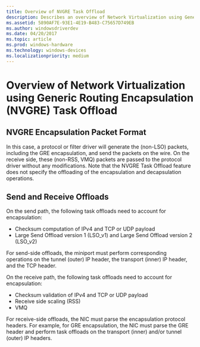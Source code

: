 ```yaml
---
title: Overview of NVGRE Task Offload
description: Describes an overview of Network Virtualization using Generic Routing Encapsulation (NVGRE) Task Offload
ms.assetid: 5890AF7E-93E1-4E19-B483-C75657D749EB
ms.author: windowsdriverdev
ms.date: 04/20/2017
ms.topic: article
ms.prod: windows-hardware
ms.technology: windows-devices
ms.localizationpriority: medium
---
```


# Overview of Network Virtualization using Generic Routing Encapsulation (NVGRE) Task Offload


## NVGRE Encapsulation Packet Format

In this case, a protocol or filter driver will generate the (non-LSO) packets, including the GRE encapsulation, and send the packets on the wire. On the receive side, these (non-RSS, VMQ) packets are passed to the protocol driver without any modifications. Note that the NVGRE Task Offload feature does not specify the offloading of the encapsulation and decapsulation operations.

## Send and Receive Offloads

On the send path, the following task offloads need to account for encapsulation:

-   Checksum computation of IPv4 and TCP or UDP payload
-   Large Send Offload version 1 (LSO\_v1) and Large Send Offload version 2 (LSO\_v2)

For send-side offloads, the miniport must perform corresponding operations on the tunnel (outer) IP header, the transport (inner) IP header, and the TCP header.

On the receive path, the following task offloads need to account for encapsulation:

-   Checksum validation of IPv4 and TCP or UDP payload
-   Receive side scaling (RSS)
-   VMQ

For receive-side offloads, the NIC must parse the encapsulation protocol headers. For example, for GRE encapsulation, the NIC must parse the GRE header and perform task offloads on the transport (inner) and/or tunnel (outer) IP headers.

 

 





